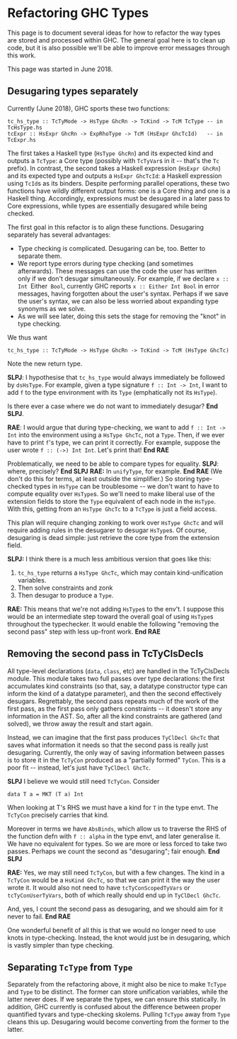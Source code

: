 # Refactoring GHC Types



This page is to document several ideas for how to refactor the way types are stored and processed within GHC. The general goal here is to clean up code, but it is also possible we'll be able to improve error messages through this work.



This page was started in June 2018.


## Desugaring types separately



Currently (June 2018), GHC sports these two functions:


```
tc_hs_type :: TcTyMode -> HsType GhcRn -> TcKind -> TcM TcType -- in TcHsType.hs
tcExpr :: HsExpr GhcRn -> ExpRhoType -> TcM (HsExpr GhcTcId)   -- in TcExpr.hs
```


The first takes a Haskell type (`HsType GhcRn`) and its expected kind and outputs a `TcType`: a Core type (possibly with `TcTyVar`s in it -- that's the `Tc` prefix). In contrast, the second takes a Haskell expression (`HsExpr GhcRn`) and its expected type and outputs a `HsExpr GhcTcId`: a Haskell expression using `TcId`s as its binders. Despite performing parallel operations, these two functions have wildly different output forms: one is a Core thing and one is a Haskell thing. Accordingly, expressions must be desugared in a later pass to Core expressions, while types are essentially desugared while being checked.



The first goal in this refactor is to align these functions. Desugaring separately has several advantages:


- Type checking is complicated. Desugaring can be, too. Better to separate them.
- We report type errors during type checking (and sometimes afterwards). These messages can use the code the user has written only if we don't desugar simultaneously. For example, if we declare `x :: Int `Either` Bool`, currently GHC reports `x :: Either Int Bool` in error messages, having forgotten about the user's syntax. Perhaps if we save the user's syntax, we can also be less worried about expanding type synonyms as we solve.
- As we will see later, doing this sets the stage for removing the "knot" in type checking.


We thus want


```
tc_hs_type :: TcTyMode -> HsType GhcRn -> TcKind -> TcM (HsType GhcTc)
```


Note the new return type.



**SLPJ**: I hypothesise that `tc_hs_type` would always immediately be followed by `dsHsType`.   For example, given a type signature `f :: Int -> Int`, I want to add `f` to the type environment with its `Type` (emphatically not its `HsType`). 



Is there ever a case where we do not want to immediately desugar?  **End SLPJ**.



**RAE**: I would argue that during type-checking, we want to add `f :: Int -> Int` into the environment using a `HsType GhcTc`, not a `Type`. Then, if we ever have to print `f`'s type, we can print it correctly. For example, suppose the user wrote `f :: (->) Int Int`. Let's print that! **End RAE**



Problematically, we need to be able to compare types for equality. **SLPJ**: where, precisely? **End SLPJ** **RAE:** In `unifyType`, for example. **End RAE**  (We don't do this for terms, at least outside the simplifier.) So storing type-checked types in `HsType` can be troublesome -- we don't want to have to compute equality over `HsType`s. So we'll need to make liberal use of the extension fields to store the `Type` equivalent of each node in the `HsType`. With this, getting from an `HsType GhcTc` to a `TcType` is just a field access.



This plan will require changing zonking to work over `HsType GhcTc` and will require adding rules in the desugarer to desugar `HsType`s. Of course, desugaring is dead simple: just retrieve the core type from the extension field.



**SLPJ:** I think there is a much less ambitious version that goes like this:
 


1. `tc_hs_type` returns a `HsType GhcTc`, which may contain kind-unification variables.
1. Then solve constraints and zonk
1. Then desugar to produce a `Type`.


**RAE:** This means that we're not adding `HsType`s to the env't. I suppose this would be an intermediate step toward the overall goal of using `HsType`s throughout the typechecker. It would enable the following "removing the second pass" step with less up-front work.
**End RAE**


## Removing the second pass in TcTyClsDecls



All type-level declarations (`data`, `class`, etc) are handled in the TcTyClsDecls module. This module takes two full passes over type declarations: the first accumulates kind constraints (so that, say, a datatype constructor type can inform the kind of a datatype parameter), and then the second effectively desugars. Regrettably, the second pass repeats much of the work of the first pass, as the first pass only gathers constraints -- it doesn't store any information in the AST. So, after all the kind constraints are gathered (and solved), we throw away the result and start again.



Instead, we can imagine that the first pass produces `TyClDecl GhcTc` that saves what information it needs so that the second pass is really just desugaring. Currently, the only way of saving information between passes is to store it in the `TcTyCon` produced as a "partially formed" `TyCon`. This is a poor fit -- instead, let's just have `TyClDecl GhcTc`.



**SLPJ** I believe we would still need `TcTyCon`. Consider


```wiki
data T a = MKT (T a) Int
```


When looking at T's RHS we must have a kind for `T` in the type envt.  The `TcTyCon` precisely carries that kind.



Moreover in terms we have `AbsBinds`, which allow us to traverse the RHS of the function defn with `f :: alpha` in the type envt, and later generalise it.  We have no equivalent for types.  So we are more or less forced to take two passes.  Perhaps we count the second as "desugaring"; fair enough.   **End SLPJ**



**RAE:** Yes, we may still need `TcTyCon`, but with a few changes. The kind in a `TcTyCon` would be a `HsKind GhcTc`, so that we can print it the way the user wrote it. It would also not need to have `tcTyConScopedTyVars` or `tcTyConUserTyVars`, both of which really should end up in `TyClDecl GhcTc`.



And, yes, I count the second pass as desugaring, and we should aim for it never to fail. **End RAE**



One wonderful benefit of all this is that we would no longer need to use knots in type-checking. Instead, the knot would just be in desugaring, which is vastly simpler than type checking.


## Separating `TcType` from `Type`



Separately from the refactoring above, it might also be nice to make `TcType` and `Type` to be distinct. The former can store unification variables, while the latter never does. If we separate the types, we can ensure this statically. In addition, GHC currently is confused about the difference between proper quantified tyvars and type-checking skolems. Pulling `TcType` away from `Type` cleans this up. Desugaring would become converting from the former to the latter.


